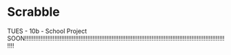 # Scrabble
TUES - 10b - School Project
SOON!!!!!!!!!!!!!!!!!!!!!!!!!!!!!!!!!!!!!!!!!!!!!!!!!!!!!!!!!!!!!!!!!!!!!!!!!!!!!!!!!!!!!!!!!!!!!!!!!!!!!!!!!!!!!!!!!!!!!!!
